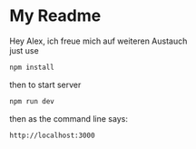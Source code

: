 # My Readme
Hey Alex, ich freue mich auf weiteren Austauch\
just use

```sh
npm install
```

then to start server
```sh
npm run dev
```

then as the command line says:
```sh
http://localhost:3000
```